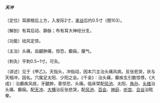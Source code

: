 ##### 天冲

〔定位〕耳廓根后上方，入发际2寸，[率谷](https://www.gmzyjc.com/read/zjs/zjs3.1.9-12-0.0.3.3.8.md)后约0.5寸（图103）。

〔解剖〕有耳后动、静脉；布有耳大神经分支。

〔功能〕祛风定惊。

〔主治〕头痛，齿齦肿痛，惊恐，癫痫，癭气。

〔刺灸〕平刺0.5~1寸。可灸。

〔讲述〕见于《甲乙》。天指头，冲指动，因本穴主治头痛风病，反张悲哭，状与天相冲，因名。穴属足太阳、少阳之会。《千金》：治头痛，癫疾玄引数惊悸。《大成》：治癫疾风痉，牙齦肿，善惊恐，头痛。临床常配[风池](https://www.gmzyjc.com/read/zjs/zjs3.1.9-12-0.0.3.3.20.md)、太阳、[角孙](https://www.gmzyjc.com/read/zjs/zjs3.1.9-12-0.0.2.3.20.md)、[头维](https://www.gmzyjc.com/read/zjs/zjs3.1.1-3-0.1.3.3.8.md)治头痛、癫痫。配[天冲](https://www.gmzyjc.com/read/zjs/zjs3.1.9-12-0.0.3.3.9.md)、[大横](https://www.gmzyjc.com/read/zjs/zjs3.1.4-6-0.0.1.3.15.md)治反张悲哭，配[风池](https://www.gmzyjc.com/read/zjs/zjs3.1.9-12-0.0.3.3.20.md)、[百会](https://www.gmzyjc.com/read/zjs/zjs3.2.2-0.0.1.3.20.md)、[神庭](https://www.gmzyjc.com/read/zjs/zjs3.2.2-0.0.1.3.24.md)、[听宫](https://www.gmzyjc.com/read/zjs/zjs3.1.4-6-0.0.3.3.19.md)、[合谷](https://www.gmzyjc.com/read/zjs/zjs3.1.1-3-0.1.2.3.4.md)治眩晕。
